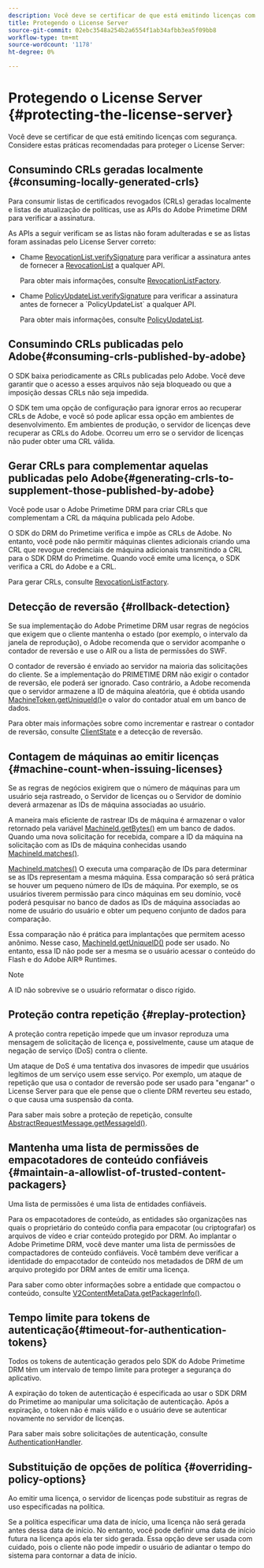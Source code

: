 ```yaml
---
description: Você deve se certificar de que está emitindo licenças com segurança. Considere estas práticas recomendadas para proteger o License Server
title: Protegendo o License Server
source-git-commit: 02ebc3548a254b2a6554f1ab34afbb3ea5f09bb8
workflow-type: tm+mt
source-wordcount: '1178'
ht-degree: 0%

---
```


# Protegendo o License Server {#protecting-the-license-server}

Você deve se certificar de que está emitindo licenças com segurança. Considere estas práticas recomendadas para proteger o License Server:

## Consumindo CRLs geradas localmente {#consuming-locally-generated-crls}

Para consumir listas de certificados revogados (CRLs) geradas localmente e listas de atualização de políticas, use as APIs do Adobe Primetime DRM para verificar a assinatura.

As APIs a seguir verificam se as listas não foram adulteradas e se as listas foram assinadas pelo License Server correto:

* Chame [RevocationList.verifySignature](https://help.adobe.com/en_US/primetime/api/drm-apis/server/javadocs-flashaccess-pro/com/adobe/flashaccess/sdk/revocation/RevocationList.html#verifySignature(java.security.cert.X509Certificate)) para verificar a assinatura antes de fornecer a [RevocationList](https://help.adobe.com/en_US/primetime/api/drm-apis/server/javadocs-flashaccess-pro/com/adobe/flashaccess/sdk/revocation/RevocationList.html) a qualquer API.

  Para obter mais informações, consulte [RevocationListFactory](https://help.adobe.com/en_US/primetime/api/drm-apis/server/javadocs-flashaccess-pro/com/adobe/flashaccess/sdk/revocation/RevocationListFactory.html).

* Chame [PolicyUpdateList.verifySignature](https://help.adobe.com/en_US/primetime/api/drm-apis/server/javadocs-flashaccess-pro/com/adobe/flashaccess/sdk/policyupdate/PolicyUpdateList.html#verifySignature(java.security.cert.X509Certificate)) para verificar a assinatura antes de fornecer a `PolicyUpdateList` a qualquer API.

  Para obter mais informações, consulte [PolicyUpdateList](https://help.adobe.com/en_US/primetime/api/drm-apis/server/javadocs-flashaccess-pro/com/adobe/flashaccess/sdk/policyupdate/PolicyUpdateList.html).

## Consumindo CRLs publicadas pelo Adobe{#consuming-crls-published-by-adobe}

O SDK baixa periodicamente as CRLs publicadas pelo Adobe. Você deve garantir que o acesso a esses arquivos não seja bloqueado ou que a imposição dessas CRLs não seja impedida.

O SDK tem uma opção de configuração para ignorar erros ao recuperar CRLs de Adobe, e você só pode aplicar essa opção em ambientes de desenvolvimento. Em ambientes de produção, o servidor de licenças deve recuperar as CRLs do Adobe. Ocorreu um erro se o servidor de licenças não puder obter uma CRL válida.

## Gerar CRLs para complementar aquelas publicadas pelo Adobe{#generating-crls-to-supplement-those-published-by-adobe}

Você pode usar o Adobe Primetime DRM para criar CRLs que complementam a CRL da máquina publicada pelo Adobe.

O SDK do DRM do Primetime verifica e impõe as CRLs de Adobe. No entanto, você pode não permitir máquinas clientes adicionais criando uma CRL que revogue credenciais de máquina adicionais transmitindo a CRL para o SDK DRM do Primetime. Quando você emite uma licença, o SDK verifica a CRL do Adobe e a CRL.

Para gerar CRLs, consulte [RevocationListFactory](https://help.adobe.com/en_US/primetime/api/drm-apis/server/javadocs-flashaccess-pro/com/adobe/flashaccess/sdk/revocation/RevocationListFactory.html).

## Detecção de reversão {#rollback-detection}

Se sua implementação do Adobe Primetime DRM usar regras de negócios que exigem que o cliente mantenha o estado (por exemplo, o intervalo da janela de reprodução), o Adobe recomenda que o servidor acompanhe o contador de reversão e use o AIR ou a lista de permissões do SWF.

O contador de reversão é enviado ao servidor na maioria das solicitações do cliente. Se a implementação do PRIMETIME DRM não exigir o contador de reversão, ele poderá ser ignorado. Caso contrário, a Adobe recomenda que o servidor armazene a ID de máquina aleatória, que é obtida usando [MachineToken.getUniqueId()](https://help.adobe.com/en_US/primetime/api/drm-apis/server/javadocs-flashaccess-pro/com/adobe/flashaccess/sdk/cert/MachineId.html#getUniqueId())e o valor do contador atual em um banco de dados.

Para obter mais informações sobre como incrementar e rastrear o contador de reversão, consulte [ClientState](https://help.adobe.com/en_US/primetime/api/drm-apis/server/javadocs-flashaccess-pro/com/adobe/flashaccess/sdk/protocol/ClientState.html) e a detecção de reversão.

## Contagem de máquinas ao emitir licenças {#machine-count-when-issuing-licenses}

Se as regras de negócios exigirem que o número de máquinas para um usuário seja rastreado, o Servidor de licenças ou o Servidor de domínio deverá armazenar as IDs de máquina associadas ao usuário.

A maneira mais eficiente de rastrear IDs de máquina é armazenar o valor retornado pela variável [MachineId.getBytes()](https://help.adobe.com/en_US/primetime/api/drm-apis/server/javadocs-flashaccess-pro/com/adobe/flashaccess/sdk/cert/MachineId.html#getBytes()) em um banco de dados. Quando uma nova solicitação for recebida, compare a ID da máquina na solicitação com as IDs de máquina conhecidas usando [MachineId.matches()](https://help.adobe.com/en_US/primetime/api/drm-apis/server/javadocs-flashaccess-pro/com/adobe/flashaccess/sdk/cert/MachineId.html#matches(com.adobe.flashaccess.sdk.cert.MachineId)).

[MachineId.matches()](https://help.adobe.com/en_US/primetime/api/drm-apis/server/javadocs-flashaccess-pro/com/adobe/flashaccess/sdk/cert/MachineId.html#matches(com.adobe.flashaccess.sdk.cert.MachineId)) O executa uma comparação de IDs para determinar se as IDs representam a mesma máquina. Essa comparação só será prática se houver um pequeno número de IDs de máquina. Por exemplo, se os usuários tiverem permissão para cinco máquinas em seu domínio, você poderá pesquisar no banco de dados as IDs de máquina associadas ao nome de usuário do usuário e obter um pequeno conjunto de dados para comparação.

Essa comparação não é prática para implantações que permitem acesso anônimo. Nesse caso, [MachineId.getUniqueID()](https://help.adobe.com/en_US/primetime/api/drm-apis/server/javadocs-flashaccess-pro/com/adobe/flashaccess/sdk/cert/MachineId.html#getUniqueId()) pode ser usado. No entanto, essa ID não pode ser a mesma se o usuário acessar o conteúdo do Flash e do Adobe AIR® Runtimes.

>[!NOTE]
>
>A ID não sobrevive se o usuário reformatar o disco rígido.

## Proteção contra repetição {#replay-protection}

A proteção contra repetição impede que um invasor reproduza uma mensagem de solicitação de licença e, possivelmente, cause um ataque de negação de serviço (DoS) contra o cliente.

Um ataque de DoS é uma tentativa dos invasores de impedir que usuários legítimos de um serviço usem esse serviço. Por exemplo, um ataque de repetição que usa o contador de reversão pode ser usado para &quot;enganar&quot; o License Server para que ele pense que o cliente DRM reverteu seu estado, o que causa uma suspensão da conta.

Para saber mais sobre a proteção de repetição, consulte [AbstractRequestMessage.getMessageId()](https://help.adobe.com/en_US/primetime/api/drm-apis/server/javadocs-flashaccess-pro/com/adobe/flashaccess/sdk/protocol/AbstractRequestMessage.html#getMessageId()).

## Mantenha uma lista de permissões de empacotadores de conteúdo confiáveis {#maintain-a-allowlist-of-trusted-content-packagers}

Uma lista de permissões é uma lista de entidades confiáveis.

Para os empacotadores de conteúdo, as entidades são organizações nas quais o proprietário do conteúdo confia para empacotar (ou criptografar) os arquivos de vídeo e criar conteúdo protegido por DRM. Ao implantar o Adobe Primetime DRM, você deve manter uma lista de permissões de compactadores de conteúdo confiáveis. Você também deve verificar a identidade do empacotador de conteúdo nos metadados de DRM de um arquivo protegido por DRM antes de emitir uma licença.

Para saber como obter informações sobre a entidade que compactou o conteúdo, consulte [V2ContentMetaData.getPackagerInfo()](https://help.adobe.com/en_US/primetime/api/drm-apis/server/javadocs-flashaccess-pro/com/adobe/flashaccess/sdk/media/drm/keys/v2/V2ContentMetaData.html#getPackagerInfo()).

## Tempo limite para tokens de autenticação{#timeout-for-authentication-tokens}

Todos os tokens de autenticação gerados pelo SDK do Adobe Primetime DRM têm um intervalo de tempo limite para proteger a segurança do aplicativo.

A expiração do token de autenticação é especificada ao usar o SDK DRM do Primetime ao manipular uma solicitação de autenticação. Após a expiração, o token não é mais válido e o usuário deve se autenticar novamente no servidor de licenças.

Para saber mais sobre solicitações de autenticação, consulte [AuthenticationHandler](https://help.adobe.com/en_US/primetime/api/drm-apis/server/javadocs-flashaccess-pro/com/adobe/flashaccess/sdk/protocol/authentication/AuthenticationHandler.html).

## Substituição de opções de política {#overriding-policy-options}

Ao emitir uma licença, o servidor de licenças pode substituir as regras de uso especificadas na política.

Se a política especificar uma data de início, uma licença não será gerada antes dessa data de início. No entanto, você pode definir uma data de início futura na licença após ela ter sido gerada. Essa opção deve ser usada com cuidado, pois o cliente não pode impedir o usuário de adiantar o tempo do sistema para contornar a data de início.
